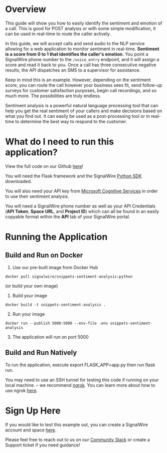 # Overview 

This guide will show you how to easily identify the sentiment and emotion of a call. This is good for POST analysis or with some simple modification, it can be used in real-time to route the caller actively. 

In this guide, we will accept calls and send audio to the NLP service allowing for a web application to monitor sentiment in real-time. **Sentiment is a score from 0 to 1 that identifies the caller's emotion.**  You point a SignalWire phone number to the `/voice_entry` endpoint, and it will assign a score and read it back to you. Once a call has three consecutive negative results, the API dispatches an SMS to a supervisor for assistance.

Keep in mind this is an example. However, depending on the sentiment score, you can route the call however your business sees fit, send follow-up surveys for customer satisfaction purposes, begin call recordings, and so much more. The possibilities are truly endless.

Sentiment analysis is a powerful natural language processing tool that can help you get the real sentiment of your callers and make decisions based on what you find out. It can easily be used as a post-processing tool or in real-time to determine the best way to respond to the customer. 

# What do I need to run this application? 

View the full code on our Github [here](https://github.com/signalwire/snippets-sentiment-analysis)!

You will need the Flask framework and the SignalWire [Python SDK](https://developer.signalwire.com/compatibility-api/reference/client-libraries-and-sdks#python) downloaded.

You will also need your API key from [Microsoft Cognitive Services](https://azure.microsoft.com/en-us/services/cognitive-services/) in order to use their sentiment analysis. 

You will need a SignalWire phone number as well as your API Credentials (**API Token**, **Space URL**, and **Project ID**) which can all be found in an easily copyable format within the **API** tab of your SignalWire portal. 

# Running the Application 
## Build and Run on Docker

1. Use our pre-built image from Docker Hub 
```
docker pull signalwire/snippets-sentiment-analysis:python
```
(or build your own image)

1. Build your image
```
docker build -t snippets-sentiment-analysis .
```
2. Run your image
```
docker run --publish 5000:5000 --env-file .env snippets-sentiment-analysis
```
3. The application will run on port 5000

## Build and Run Natively

To run the application, execute export FLASK_APP=app.py then run flask run.

You may need to use an SSH tunnel for testing this code if running on your local machine. – we recommend [ngrok](https://ngrok.com/). You can learn more about how to use ngrok [here](https://developer.signalwire.com/apis/docs/how-to-test-webhooks-with-ngrok). 

# Sign Up Here

If you would like to test this example out, you can create a SignalWire account and space [here](https://m.signalwire.com/signups/new?s=1).

Please feel free to reach out to us on our [Community Slack](https://signalwire.community/) or create a Support ticket if you need guidance!